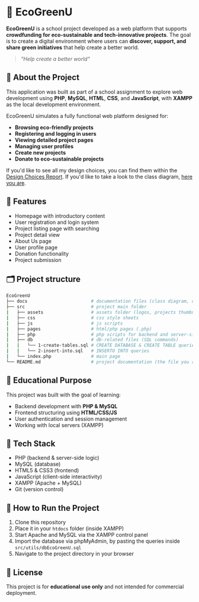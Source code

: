 # 🌱 EcoGreenU
**EcoGreenU** is a school project developed as a web platform that supports **crowdfunding for eco-sustainable and tech-innovative projects**. The goal is to create a digital environment where users can **discover, support, and share green initiatives** that help create a better world.

> _"Help create a better world"_


## 📘 About the Project
This application was built as part of a school assignment to explore web development using **PHP**, **MySQL**, **HTML**, **CSS**, and **JavaScript**, with **XAMPP** as the local development environment.

EcoGreenU simulates a fully functional web platform designed for:
- **Browsing eco-friendly projects**
- **Registering and logging in users**
- **Viewing detailed project pages**
- **Managing user profiles**
- **Create new projects**
- **Donate to eco-sustainable projects**

If you'd like to see all my design choices, you can find them within the [Design Choices Report](docs/design-choises-report.md).
If you'd like to take a look to the class diagram, [here you are](docs/class-diagram.md).


## 🔧 Features
- Homepage with introductory content
- User registration and login system
- Project listing page with searching
- Project detail view
- About Us page
- User profile page
- Donation functionality
- Project submission


## 🗂️ Project structure
```bash
EcoGreenU
├── docs                        # documentation files (class diagram, design choises report, etc.)
├── src                         # project main folder
|   ├── assets                  # assets folder (logos, projects thumbnail, etc.)
|   ├── css                     # css style sheets
|   ├── js                      # js scripts
|   ├── pages                   # html/php pages (.php)
|   ├── php                     # php scripts for backend and server-side logic
|   ├── db                      # db-related files (SQL commands)
|   |   └── 1-create-tables.sql # CREATE DATABASE & CREATE TABLE queries
|   |   └── 2-insert-into.sql   # INSERTO INTO queries
|   └── index.php               # main page
└── README.md                   # project documentation (the file you reading right now)
```


## 🧠 Educational Purpose
This project was built with the goal of learning:
- Backend development with **PHP & MySQL**
- Frontend structuring using **HTML/CSS/JS**
- User authentication and session management
- Working with local servers (XAMPP)


## 🧩 Tech Stack
- PHP (backend & server-side logic)
- MySQL (database)
- HTML5 & CSS3 (frontend)
- JavaScript (client-side interactivity)
- XAMPP (Apache + MySQL)
- Git (version control)


## 🚀 How to Run the Project
1. Clone this repository
2. Place it in your `htdocs` folder (inside XAMPP)
3. Start Apache and MySQL via the XAMPP control panel
4. Import the database via phpMyAdmin, by pasting the queries inside `src/utils/dbEcoGreenU.sql`
5. Navigate to the project directory in your browser


## 📃 License
This project is for **educational use only** and not intended for commercial deployment.